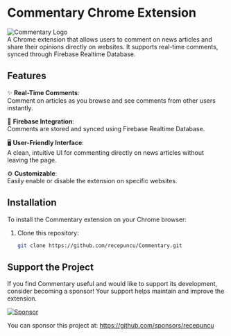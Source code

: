 ﻿# Commentary Chrome Extension
![Commentary Logo](https://github.com/user-attachments/assets/9bbaee7d-1540-4c2d-ab8c-57e04765c9de)  
A Chrome extension that allows users to comment on news articles and share their opinions directly on websites. It supports real-time comments, synced through Firebase Realtime Database.

## Features
✨ **Real-Time Comments**:  
Comment on articles as you browse and see comments from other users instantly.

🔄 **Firebase Integration**:  
Comments are stored and synced using Firebase Realtime Database.

🖥️ **User-Friendly Interface**:  
A clean, intuitive UI for commenting directly on news articles without leaving the page.

⚙️ **Customizable**:  
Easily enable or disable the extension on specific websites.

## Installation
To install the Commentary extension on your Chrome browser:
1. Clone this repository:
   ```bash
   git clone https://github.com/recepuncu/Commentary.git
   ```

## Support the Project
If you find Commentary useful and would like to support its development, consider becoming a sponsor! Your support helps maintain and improve the extension.

[![Sponsor](https://img.shields.io/badge/Sponsor-❤️-red.svg)](https://github.com/sponsors/recepuncu)

You can sponsor this project at: https://github.com/sponsors/recepuncu